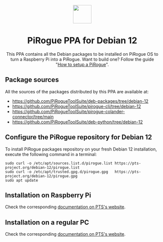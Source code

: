 <div align="center">
<img width="60px" src="https://pts-project.org/android-chrome-512x512.png">
<h1>PiRogue PPA for Debian 12</h1>
<p>
This PPA contains all the Debian packages to be installed on PiRogue OS to turn a Raspberry Pi into a PiRogue. Want to build one? Follow the guide "<a href="https://pts-project.org/guides/g1/" alt="How to setup a PiRogue">How to setup a PiRogue</a>".
</p>
</div>

## Package sources
All the sources of the packages distributed by this PPA are available at:
- https://github.com/PiRogueToolSuite/deb-packages/tree/debian-12
- https://github.com/PiRogueToolSuite/pirogue-cli/tree/debian-12
- https://github.com/PiRogueToolSuite/pirogue-colander-connector/tree/main
- https://github.com/PiRogueToolSuite/deb-python/tree/debian-12

## Configure the PiRogue repository for Debian 12

To install PiRogue packages repository on your fresh Debian 12 installation, execute the following command in a terminal:

```
sudo curl -o /etc/apt/sources.list.d/pirogue.list https://pts-project.org/debian-12/pirogue.list
sudo curl -o /etc/apt/trusted.gpg.d/pirogue.gpg   https://pts-project.org/debian-12/pirogue.gpg
sudo apt update
```

## Installation on Raspberry Pi
Check the corresponding [documentation on PTS's website](https://pts-project.org/guides/g1/).

## Installation on a regular PC
Check the corresponding [documentation on PTS's website](https://pts-project.org/docs/recipes/turn-a-regular-pc-into-a-pirogue/).

